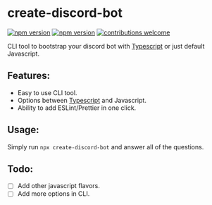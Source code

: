 # create-discord-bot

[![npm version](https://img.shields.io/npm/v/@flzyy%2Fcreate-discord-bot.svg)](https://www.npmjs.com/package/@flzyy/create-discord-bot)
[![npm version](https://img.shields.io/npm/dm/@flzyy%2Fcreate-discord-bot.svg)](https://www.npmjs.com/package/@flzyy/create-discord-bot)
[![contributions welcome](https://img.shields.io/badge/contributions-welcome-brightgreen.svg?style=flat)](https://github.com/flzyy/create-discord-bot/issues)

CLI tool to bootstrap your discord bot with
[Typescript](https://www.npmjs.com/package/typescript) or just default Javascript.

## Features:

-   Easy to use CLI tool.
-   Options between [Typescript](https://www.npmjs.com/package/typescript) and Javascript.
-   Ability to add ESLint/Prettier in one click.

## Usage:

Simply run `npx create-discord-bot` and answer all of the questions.

## Todo:

-   [ ] Add other javascript flavors.
-   [ ] Add more options in CLI.
